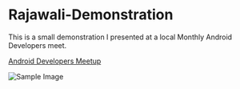 Rajawali-Demonstration
======================

This is a small demonstration I presented at a local Monthly Android Developers meet. 

[Android Developers Meetup](http://www.meetup.com/Central-Florida-Android-Developers-Group/events/170865842/)


![Sample Image](https://raw.github.com/ToxicBakery/Rajawali-Demonstration/master/screenshot/Screenshot_2014-02-25-20-56-44.png)
